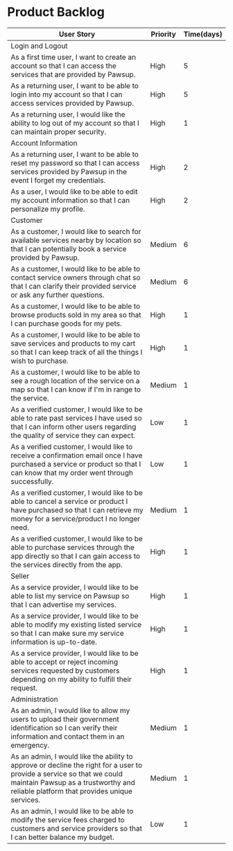 # Product Backlog

| User Story    | Priority | Time(days) |
| --- | --- | --- |
| Login and Logout |  |  |
|As a first time user, I want to create an account so that I can access the services that are provided by Pawsup.| High | 5|
|As a returning user, I want to be able to login into my account so that I can access services provided by Pawsup.| High | 5|
|As a returning user, I would like the ability to log out of my account so that I can maintain proper security.| High | 1|
| Account Information |  |  |
|As a returning user, I want to be able to reset my password so that I can access services provided by Pawsup in the event I forget my credentials.| High | 2|
|As a user, I would like to be able to edit my account information so that I can personalize my profile.| High | 2|
| Customer |  |  |
|As a customer, I would like to search for available services nearby by location so that I can potentially book a service provided by Pawsup.| Medium | 6|
|As a customer, I would like to be able to contact service owners through chat so that I can clarify their provided service or ask any further questions.| Medium | 6|
|As a customer, I would like to be able to browse products sold in my area so that I can purchase goods for my pets. | High | 1 |
|As a customer, I would like to be able to save services and products to my cart so that I can keep track of all the things I wish to purchase. | High | 1 |
|As a customer, I would like to be able to see a rough location of the service on a map so that I can know if I'm in range to the service. | Medium | 1 |
|As a verified customer, I would like to be able to rate past services I have used so that I can inform other users regarding the quality of service they can expect. | Low | 1 |
|As a verified customer, I would like to receive a confirmation email once I have purchased a service or product so that I can know that my order went through successfully. | Low | 1 |
|As a verified customer, I would like to be able to cancel a service or product I have purchased so that I can retrieve my money for a service/product I no longer need. | Medium | 1 |
|As a verified customer, I would like to be able to purchase services through the app directly so that I can gain access to the services directly from the app.| High | 1|
| Seller |  |  |
|As a service provider, I would like to be able to list my service on Pawsup so that I can advertise my services. | High | 1 |
|As a service provider, I would like to be able to modify my existing listed service so that I can make sure my service information is up-to-date. | High | 1 |
|As a service provider, I would like to be able to accept or reject incoming services requested by customers depending on my ability to fulfill their request. | High | 1 |
| Administration |  |  |
|As an admin, I would like to allow my users to upload their government identification so I can verify their information and contact them in an emergency.| Medium | 1|
|As an admin, I would like the ability to approve or decline the right for a user to provide a service so that we could maintain Pawsup as a trustworthy and reliable platform that provides unique services.| Medium | 1|
|As an admin, I would like to be able to modify the service fees charged to customers and service providers so that I can better balance my budget. | Low | 1 |